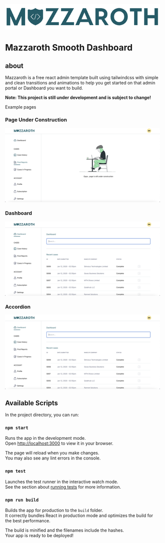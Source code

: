 ![logo](/src/assets/logo.png)

# Mazzaroth Smooth Dashboard 

## about
Mazzaroth is a free react admin template built using tailwindcss with simple and clean transitions and animations to help you get started on that admin portal or Dashboard you want to build.

**Note: This project is still under development and is subject to change!**

Example pages
### Page Under Construction
![logo](/src/assets/screens/Screenshot1.png)

### Dashboard
![logo](/src/assets/screens/Screenshot2.png)

### Accordion 
![logo](/src/assets/screens/Screenshot2.png)

## Available Scripts

In the project directory, you can run:

### `npm start`

Runs the app in the development mode.\
Open [http://localhost:3000](http://localhost:3000) to view it in your browser.

The page will reload when you make changes.\
You may also see any lint errors in the console.

### `npm test`

Launches the test runner in the interactive watch mode.\
See the section about [running tests](https://facebook.github.io/create-react-app/docs/running-tests) for more information.

### `npm run build`

Builds the app for production to the `build` folder.\
It correctly bundles React in production mode and optimizes the build for the best performance.

The build is minified and the filenames include the hashes.\
Your app is ready to be deployed!

